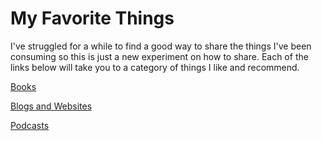 # My Favorite Things

I've struggled for a while to find a good way to share the things I've been consuming so this is just a new experiment on how to share.  Each of the links below will take you to a category of things I like and recommend.

[Books](/books.md)

[Blogs and Websites](/blogs-and-websites.md)

[Podcasts](/podcasts.md)
